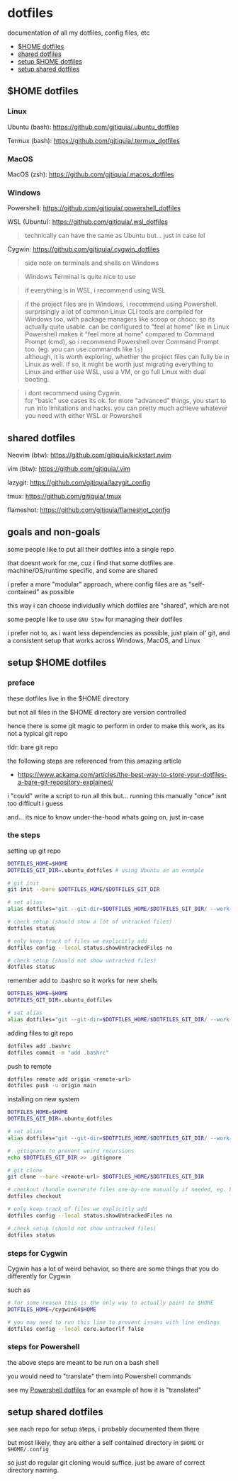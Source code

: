 # dotfiles

documentation of all my dotfiles, config files, etc

- [$HOME dotfiles](#home-dotfiles)
- [shared dotfiles](#shared-dotfiles)
- [setup $HOME dotfiles](#setup-home-dotfiles)
- [setup shared dotfiles](#setup-shared-dotfiles)

## $HOME dotfiles

### Linux

Ubuntu (bash): https://github.com/gjtiquia/.ubuntu_dotfiles 

Termux (bash): https://github.com/gjtiquia/.termux_dotfiles

### MacOS

MacOS (zsh): https://github.com/gjtiquia/.macos_dotfiles

### Windows

Powershell: https://github.com/gjtiquia/.powershell_dotfiles

WSL (Ubuntu): https://github.com/gjtiquia/.wsl_dotfiles
> technically can have the same as Ubuntu but... just in case lol

Cygwin: https://github.com/gjtiquia/.cygwin_dotfiles

> side note on terminals and shells on Windows

> Windows Terminal is quite nice to use

> if everything is in WSL, i recommend using WSL

> if the project files are in Windows, i recommend using Powershell.    
> surprisingly a lot of common Linux CLI tools are compiled for Windows too, with package managers like scoop or choco. so its actually quite usable. can be configured to "feel at home" like in Linux    
> Powershell makes it "feel more at home" compared to Command Prompt (cmd), so i recommend Powershell over Command Prompt too. (eg. you can use commands like `ls`)    
> although, it is worth exploring, whether the project files can fully be in Linux as well. if so, it might be worth just migrating everything to Linux and either use WSL, use a VM, or go full Linux with dual booting.

> i dont recommend using Cygwin.    
> for "basic" use cases its ok. for more "advanced" things, you start to run into limitations and hacks. you can pretty much achieve whatever you need with either WSL or Powershell

## shared dotfiles

Neovim (btw): https://github.com/gjtiquia/kickstart.nvim

vim (btw): https://github.com/gjtiquia/.vim

lazygit: https://github.com/gjtiquia/lazygit_config

tmux: https://github.com/gjtiquia/.tmux

flameshot: https://github.com/gjtiquia/flameshot_config

## goals and non-goals

some people like to put all their dotfiles into a single repo

that doesnt work for me, cuz i find that some dotfiles are machine/OS/runtime specific, and some are shared

i prefer a more "modular" approach, where config files are as "self-contained" as possible

this way i can choose individually which dotfiles are "shared", which are not

some people like to use `GNU Stow` for managing their dotfiles

i prefer not to, as i want less dependencies as possible, just plain ol' git, and a consistent setup that works across Windows, MacOS, and Linux

## setup $HOME dotfiles

### preface

these dotfiles live in the $HOME directory

but not all files in the $HOME directory are version controlled

hence there is some git magic to perform in order to make this work, as its not a typical git repo

tldr: bare git repo

the following steps are referenced from this amazing article
- https://www.ackama.com/articles/the-best-way-to-store-your-dotfiles-a-bare-git-repository-explained/

i "could" write a script to run all this but... running this manually "once" isnt too difficult i guess

and... its nice to know under-the-hood whats going on, just in-case

### the steps

setting up git repo
```bash
DOTFILES_HOME=$HOME
DOTFILES_GIT_DIR=.ubuntu_dotfiles # using Ubuntu as an example 

# git init
git init --bare $DOTFILES_HOME/$DOTFILES_GIT_DIR

# set alias
alias dotfiles="git --git-dir=$DOTFILES_HOME/$DOTFILES_GIT_DIR/ --work-tree=$DOTFILES_HOME"

# check setup (should show a lot of untracked files)
dotfiles status

# only keep track of files we explicitly add
dotfiles config --local status.showUntrackedFiles no

# check setup (should not show untracked files)
dotfiles status
```

remember add to .bashrc so it works for new shells
```bash
DOTFILES_HOME=$HOME
DOTFILES_GIT_DIR=.ubuntu_dotfiles 

# set alias
alias dotfiles="git --git-dir=$DOTFILES_HOME/$DOTFILES_GIT_DIR/ --work-tree=$DOTFILES_HOME"
```

adding files to git repo
```bash
dotfiles add .bashrc
dotfiles commit -m "add .bashrc"
```

push to remote
```bash
dotfiles remote add origin <remote-url>
dotfiles push -u origin main
```

installing on new system
```bash
DOTFILES_HOME=$HOME
DOTFILES_GIT_DIR=.ubuntu_dotfiles

# set alias
alias dotfiles="git --git-dir=$DOTFILES_HOME/$DOTFILES_GIT_DIR/ --work-tree=$DOTFILES_HOME"

# .gitignore to prevent weird recursions
echo $DOTFILES_GIT_DIR >> .gitignore

# git clone
git clone --bare <remote-url> $DOTFILES_HOME/$DOTFILES_GIT_DIR

# checkout (handle overwrite files one-by-one manually if needed, eg. by renaming them as a backup, like .bashrc_bak)
dotfiles checkout

# only keep track of files we explicitly add
dotfiles config --local status.showUntrackedFiles no

# check setup (should not show untracked files)
dotfiles status
```

### steps for Cygwin

Cygwin has a lot of weird behavior, so there are some things that you do differently for Cygwin

such as
```bash
# for some reason this is the only way to actually point to $HOME
DOTFILES_HOME=/cygwin64$HOME

# you may need to run this line to prevent issues with line endings
dotfiles config --local core.autocrlf false
```

### steps for Powershell

the above steps are meant to be run on a bash shell

you would need to "translate" them into Powershell commands

see my [Powershell dotfiles](https://github.com/gjtiquia/.powershell_dotfiles/blob/main/OneDrive/Documents/PowerShell/Microsoft.PowerShell_profile.ps1) for an example of how it is "translated"

## setup shared dotfiles

see each repo for setup steps, i probably documented them there

but most likely, they are either a self contained directory in `$HOME` or `$HOME/.config`

so just do regular git cloning would suffice. just be aware of correct directory naming.
